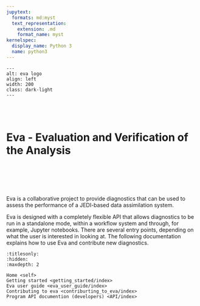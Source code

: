 ```yaml
---
jupytext:
  formats: md:myst
  text_representation:
    extension: .md
    format_name: myst
kernelspec:
  display_name: Python 3
  name: python3
---
```



```{image} ./_static/images/eva_logo_ball.png
---
alt: eva logo
align: left
width: 200
class: dark-light
---
```
<br>
<br>

# Eva - Evaluation and Verification of the Analysis

<br>
<br>
<br>
<br>

Eva is a collaborative project to provide diagnostics that can be used to assess the performance of
a JEDI-based data assimilation system.

Eva is designed with a completely flexible API that allows diagnostics to be run in a standalone
mode, within a workflow system and through, for example, Jupyter notebooks. There are several entry
points, depending on what the user is interested in looking at. The following documentation explains
how to use Eva and contribute new diagnostics.

```{toctree}
:titlesonly:
:hidden:
:maxdepth: 2

Home <self>
Getting started <getting_started/index>
Eva user guide <eva_user_guide/index>
Contributing to eva <contriburting_to_eva/index>
Program API documention (developers) <API/index>
```
